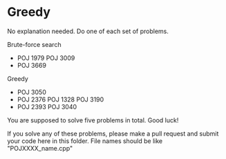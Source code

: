 # Greedy

No explanation needed. Do one of each set of problems.

Brute-force search
+  POJ 1979 POJ 3009
+  POJ 3669

Greedy
+  POJ 3050
+  POJ 2376 POJ 1328 POJ 3190
+  POJ 2393 POJ 3040

You are supposed to solve five problems in total. Good luck!

If you solve any of these problems, please make a pull request and submit your code here in this folder. File names should be like "POJXXXX_name.cpp"
